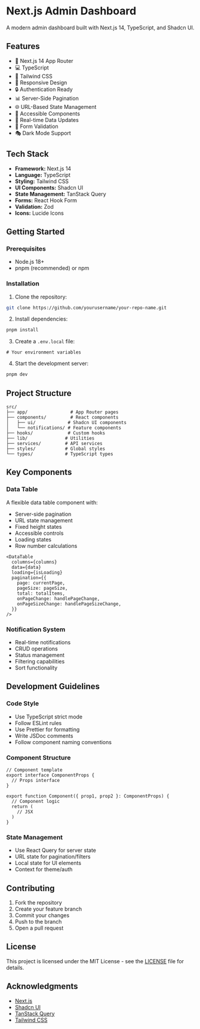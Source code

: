 # Next.js Admin Dashboard

A modern admin dashboard built with Next.js 14, TypeScript, and Shadcn UI.

## Features

- 🚀 Next.js 14 App Router
- 💻 TypeScript
- 🎨 Tailwind CSS
- 📱 Responsive Design
- 🔒 Authentication Ready
- 📊 Server-Side Pagination
- 🌐 URL-Based State Management
- 🎯 Accessible Components
- 🔄 Real-time Data Updates
- 📝 Form Validation
- 🎭 Dark Mode Support

## Tech Stack

- **Framework:** Next.js 14
- **Language:** TypeScript
- **Styling:** Tailwind CSS
- **UI Components:** Shadcn UI
- **State Management:** TanStack Query
- **Forms:** React Hook Form
- **Validation:** Zod
- **Icons:** Lucide Icons

## Getting Started

### Prerequisites

- Node.js 18+
- pnpm (recommended) or npm

### Installation

1. Clone the repository:

```bash
git clone https://github.com/yourusername/your-repo-name.git
```

2. Install dependencies:

```bash
pnpm install
```

3. Create a `.env.local` file:

```env
# Your environment variables
```

4. Start the development server:

```bash
pnpm dev
```

## Project Structure

```
src/
├── app/                # App Router pages
├── components/         # React components
│   ├── ui/            # Shadcn UI components
│   └── notifications/ # Feature components
├── hooks/             # Custom hooks
├── lib/              # Utilities
├── services/         # API services
├── styles/           # Global styles
└── types/            # TypeScript types
```

## Key Components

### Data Table

A flexible data table component with:

- Server-side pagination
- URL state management
- Fixed height states
- Accessible controls
- Loading states
- Row number calculations

```tsx
<DataTable
  columns={columns}
  data={data}
  loading={isLoading}
  pagination={{
    page: currentPage,
    pageSize: pageSize,
    total: totalItems,
    onPageChange: handlePageChange,
    onPageSizeChange: handlePageSizeChange,
  }}
/>
```

### Notification System

- Real-time notifications
- CRUD operations
- Status management
- Filtering capabilities
- Sort functionality

## Development Guidelines

### Code Style

- Use TypeScript strict mode
- Follow ESLint rules
- Use Prettier for formatting
- Write JSDoc comments
- Follow component naming conventions

### Component Structure

```tsx
// Component template
export interface ComponentProps {
  // Props interface
}

export function Component({ prop1, prop2 }: ComponentProps) {
  // Component logic
  return (
    // JSX
  )
}
```

### State Management

- Use React Query for server state
- URL state for pagination/filters
- Local state for UI elements
- Context for theme/auth

## Contributing

1. Fork the repository
2. Create your feature branch
3. Commit your changes
4. Push to the branch
5. Open a pull request

## License

This project is licensed under the MIT License - see the [LICENSE](LICENSE) file for details.

## Acknowledgments

- [Next.js](https://nextjs.org/)
- [Shadcn UI](https://ui.shadcn.com/)
- [TanStack Query](https://tanstack.com/query)
- [Tailwind CSS](https://tailwindcss.com/)
